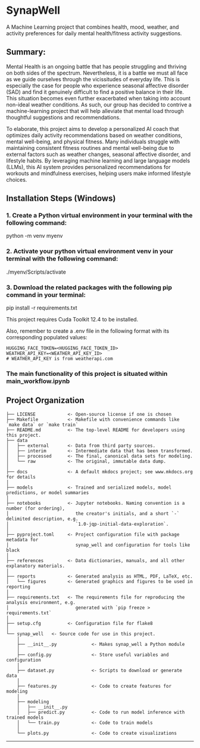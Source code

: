 # SynapWell

A Machine Learning project that combines health, mood, weather, and activity preferences for daily mental health/fitness activity suggestions.

## Summary:

Mental Health is an ongoing battle that has people struggling and thriving on both sides of the spectrum. Nevertheless, it is a battle we must all face as we guide ourselves through the vicissitudes of everyday life. This is especially the case for people who experience seasonal affective disorder (SAD) and find it genuinely difficult to find a positive balance in their life. This situation becomes even further exacerbated when taking into account non-ideal weather conditions. As such, our group has decided to contrive a machine-learning project that will help alleviate that mental load through thoughtful suggestions and recommendations.  

To elaborate, this project aims to develop a personalized AI coach that optimizes daily activity recommendations based on weather conditions, mental well-being, and physical fitness. Many individuals struggle with maintaining consistent fitness routines and mental well-being due to external factors such as weather changes, seasonal affective disorder, and lifestyle habits. By leveraging machine learning and large language models (LLMs), this AI system provides personalized recommendations for workouts and mindfulness exercises, helping users make informed lifestyle choices.

## Installation Steps (Windows)
### 1. Create a Python virtual environment in your terminal with the following command:
python -m venv myenv
### 2. Activate your python virtual environment venv in your terminal with the following command:
./myenv/Scripts/activate
### 3. Download the related packages with the following pip command in your terminal:
pip install -r requirements.txt

This project requires Cuda Toolkit 12.4 to be installed.

Also, remember to create a .env file in the following format with its corresponding populated values:

```
HUGGING_FACE_TOKEN=<HUGGING_FACE_TOKEN_ID>
WEATHER_API_KEY=<WEATHER_API_KEY_ID>
# WEATHER_API_KEY is from weatherapi.com
```

### The main functionality of this project is situated within main_workflow.ipynb

## Project Organization

```
├── LICENSE            <- Open-source license if one is chosen
├── Makefile           <- Makefile with convenience commands like `make data` or `make train`
├── README.md          <- The top-level README for developers using this project.
├── data
│   ├── external       <- Data from third party sources.
│   ├── interim        <- Intermediate data that has been transformed.
│   ├── processed      <- The final, canonical data sets for modeling.
│   └── raw            <- The original, immutable data dump.
│
├── docs               <- A default mkdocs project; see www.mkdocs.org for details
│
├── models             <- Trained and serialized models, model predictions, or model summaries
│
├── notebooks          <- Jupyter notebooks. Naming convention is a number (for ordering),
│                         the creator's initials, and a short `-` delimited description, e.g.
│                         `1.0-jqp-initial-data-exploration`.
│
├── pyproject.toml     <- Project configuration file with package metadata for 
│                         synap_well and configuration for tools like black
│
├── references         <- Data dictionaries, manuals, and all other explanatory materials.
│
├── reports            <- Generated analysis as HTML, PDF, LaTeX, etc.
│   └── figures        <- Generated graphics and figures to be used in reporting
│
├── requirements.txt   <- The requirements file for reproducing the analysis environment, e.g.
│                         generated with `pip freeze > requirements.txt`
│
├── setup.cfg          <- Configuration file for flake8
│
└── synap_well   <- Source code for use in this project.
    │
    ├── __init__.py             <- Makes synap_well a Python module
    │
    ├── config.py               <- Store useful variables and configuration
    │
    ├── dataset.py              <- Scripts to download or generate data
    │
    ├── features.py             <- Code to create features for modeling
    │
    ├── modeling                
    │   ├── __init__.py 
    │   ├── predict.py          <- Code to run model inference with trained models          
    │   └── train.py            <- Code to train models
    │
    └── plots.py                <- Code to create visualizations
```

--------

